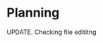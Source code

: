 # Planning

UPDATE. Checking file edititng

<!-- outline your project's big idea so everyone agrees:

  - What question(s) are you investigating?
  - To whom will you be communicating the results?
  - What action(s) can you ask them to take?

  it's expected that your goals will shift as the project progresses
  you should change your plans as you learn more about the domain and your audience

-->
